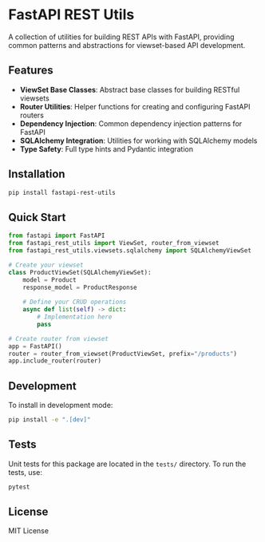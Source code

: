 # FastAPI REST Utils

A collection of utilities for building REST APIs with FastAPI, providing common patterns and abstractions for viewset-based API development.

## Features

- **ViewSet Base Classes**: Abstract base classes for building RESTful viewsets
- **Router Utilities**: Helper functions for creating and configuring FastAPI routers
- **Dependency Injection**: Common dependency injection patterns for FastAPI
- **SQLAlchemy Integration**: Utilities for working with SQLAlchemy models
- **Type Safety**: Full type hints and Pydantic integration

## Installation

```bash
pip install fastapi-rest-utils
```

## Quick Start

```python
from fastapi import FastAPI
from fastapi_rest_utils import ViewSet, router_from_viewset
from fastapi_rest_utils.viewsets.sqlalchemy import SQLAlchemyViewSet

# Create your viewset
class ProductViewSet(SQLAlchemyViewSet):
    model = Product
    response_model = ProductResponse
    
    # Define your CRUD operations
    async def list(self) -> dict:
        # Implementation here
        pass

# Create router from viewset
app = FastAPI()
router = router_from_viewset(ProductViewSet, prefix="/products")
app.include_router(router)
```

## Development

To install in development mode:

```bash
pip install -e ".[dev]"
```

## Tests

Unit tests for this package are located in the `tests/` directory. To run the tests, use:

```bash
pytest
```

## License

MIT License 